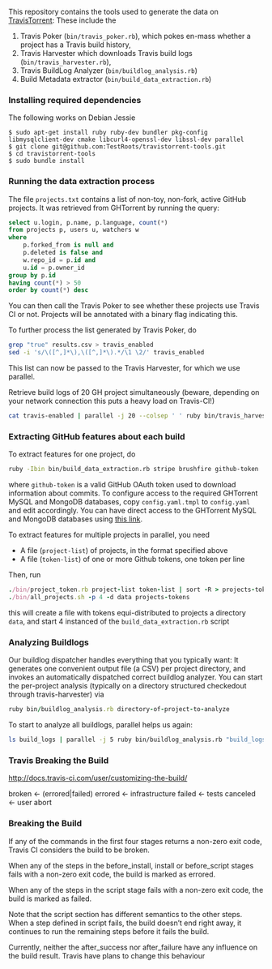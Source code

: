 

This repository contains the tools used to generate the data on [TravisTorrent](http://travistorrent.testroots.org):
These include the

1. Travis Poker (`bin/travis_poker.rb`), which pokes en-mass whether a project has a Travis build history,
2. Travis Harvester which downloads Travis build logs (`bin/travis_harvester.rb`),
3. Travis BuildLog Analyzer (`bin/buildlog_analysis.rb`)
4. Build Metadata extractor (`bin/build_data_extraction.rb`)

### Installing required dependencies

The following works on Debian Jessie

```
$ sudo apt-get install ruby ruby-dev bundler pkg-config libmysqlclient-dev cmake libcurl4-openssl-dev libssl-dev parallel
$ git clone git@github.com:TestRoots/travistorrent-tools.git
$ cd travistorrent-tools
$ sudo bundle install
```

### Running the data extraction process

The file `projects.txt` contains a list of non-toy, non-fork, active GitHub projects.  It was retrieved from GHTorrent by running the query:

```sql
select u.login, p.name, p.language, count(*)
from projects p, users u, watchers w
where
    p.forked_from is null and
    p.deleted is false and
    w.repo_id = p.id and
    u.id = p.owner_id
group by p.id
having count(*) > 50
order by count(*) desc
```

You can then call the Travis Poker to see whether these projects use Travis CI or not. Projects will be annotated with a binary flag indicating this.

To further process the list generated by Travis Poker, do
```bash
grep "true" results.csv > travis_enabled
sed -i 's/\([^,]*\),\([^,]*\).*/\1 \2/' travis_enabled
```

This list can now be passed to the Travis Harvester, for which we use parallel.

Retrieve build logs of 20 GH project simultaneously (beware, depending on your network connection this puts a heavy load on Travis-CI!)
```bash
cat travis-enabled | parallel -j 20 --colsep ' ' ruby bin/travis_harvester.rb
```

### Extracting GitHub features about each build

To extract features for one project, do

 ```bash
 ruby -Ibin bin/build_data_extraction.rb stripe brushfire github-token
 ```
 where `github-token` is a valid GitHub OAuth token used to download information
 about commits. To configure access to the required GHTorrent MySQL and MongoDB
 databases, copy `config.yaml.tmpl` to `config.yaml` and edit accordingly. You
 can have direct access to the GHTorrent MySQL and MongoDB databases using
 [this link](http://ghtorrent.org/services.html).

To extract features for multiple projects in parallel, you need

* A file (`project-list`) of projects, in the format specified above
* A file (`token-list`) of one or more Github tokens, one token per line

Then, run
```ruby
./bin/project_token.rb project-list token-list | sort -R > projects-tokens
./bin/all_projects.sh -p 4 -d data projects-tokens
```

this will create a file with tokens equi-distributed to projects
a directory `data`, and start 4 instanced of the `build_data_extraction.rb` script

### Analyzing Buildlogs
Our buildlog dispatcher handles everything that you typically want: It generates one convenient output file (a CSV) per project directory, and invokes an automatically dispatched correct buildlog analyzer. You can start the per-project analysis (typically on a directory structured checkedout through travis-harvester) via
```ruby
ruby bin/buildlog_analysis.rb directory-of-project-to-analyze
```

To start to analyze all buildlogs, parallel helps us again:
```bash
ls build_logs | parallel -j 5 ruby bin/buildlog_analysis.rb "build_logs/{}"
```

### Travis Breaking the Build
http://docs.travis-ci.com/user/customizing-the-build/

broken <- (errored|failed)
errored <- infrastructure
failed <- tests
canceled <- user abort

### Breaking the Build

If any of the commands in the first four stages returns a non-zero exit code, Travis CI considers the build to be broken.

When any of the steps in the before_install, install or before_script stages fails with a non-zero exit code, the build is marked as errored.

When any of the steps in the script stage fails with a non-zero exit code, the build is marked as failed.

Note that the script section has different semantics to the other steps. When a step defined in script fails, the build doesn’t end right away, it continues to run the remaining steps before it fails the build.

Currently, neither the after_success nor after_failure have any influence on the build result. Travis have plans to change this behaviour
